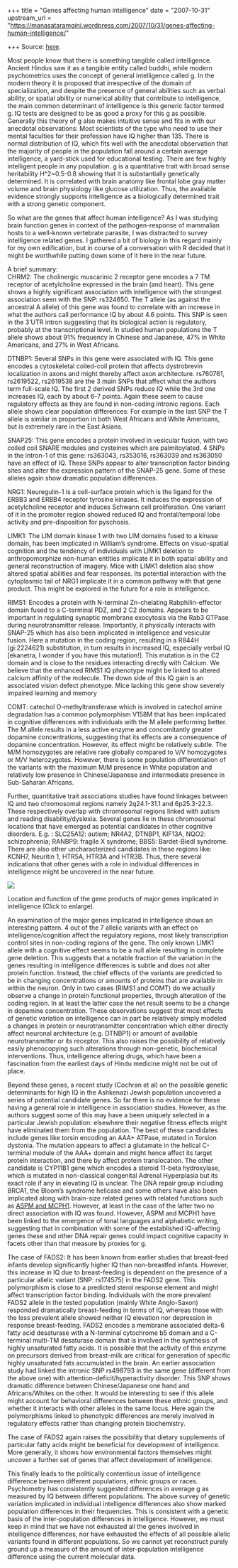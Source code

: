 +++
title = "Genes affecting human intelligence"
date = "2007-10-31"
upstream_url = "https://manasataramgini.wordpress.com/2007/10/31/genes-affecting-human-intelligence/"

+++
Source: [here](https://manasataramgini.wordpress.com/2007/10/31/genes-affecting-human-intelligence/).

Most people know that there is something tangible called intelligence.
Ancient Hindus saw it as a tangible entity called buddhi, while modern
psychometrics uses the concept of general intelligence called g. In the
modern theory it is proposed that irrespective of the domain of
specialization, and despite the presence of general abilities such as
verbal ability, or spatial ability or numerical ability that contribute
to intelligence, the main common determinant of intelligence is this
generic factor termed g. IQ tests are designed to be as good a proxy for
this g as possible. Generally this theory of g also makes intuitive
sense and fits in with our anecdotal observations: Most scientists of
the type who need to use their mental faculties for their profession
have IQ higher than 135. There is normal distribution of IQ, which fits
well with the anecdotal observation that the majority of people in the
population fall around a certain average intelligence, a yard-stick used
for educational testing. There are few highly intelligent people in any
population. g is a quantitative trait with broad sense heritability
H^2\~0.5-0.8 showing that it is substantially genetically determined. It
is correlated with brain anatomy like frontal lobe gray matter volume
and brain physiology like glucose utilization. Thus, the available
evidence strongly supports intelligence as a biologically determined
trait with a strong genetic component.

So what are the genes that affect human intelligence? As I was studying
brain function genes in context of the pathogen-response of mammalian
hosts to a well-known vertebrate parasite, I was distracted to survey
intelligence related genes. I gathered a bit of biology in this regard
mainly for my own edification, but in course of a conversation with R
decided that it might be worthwhile putting down some of it here in the
near future.

A brief summary:  
CHRM2: The cholinergic muscarinic 2 receptor gene encodes a 7 TM
receptor of acetylcholine expressed in the brain (and heart). This gene
shows a highly significant association with intelligence with the
strongest association seen with the SNP: rs324650. The T allele (as
against the ancestral A allele) of this gene was found to correlate with
an increase in what the authors call performance IQ by about 4.6 points.
This SNP is seen in the 3’UTR intron suggesting that its biological
action is regulatory, probably at the transcriptional level. In studied
human populations the T allele shows about 91% frequency in Chinese and
Japanese, 47% in White Americans, and 27% in West Africans.

DTNBP1: Several SNPs in this gene were associated with IQ. This gene
encodes a cytoskeletal coiled-coil protein that affects dystrobrevin
localization in axons and might thereby affect axon architecture.
rs760761, rs2619522, rs2619538 are the 3 main SNPs that affect what the
authors term full-scale IQ. The first 2 derived SNPs reduce IQ while the
3rd one increases IQ, each by about 6-7 points. Again these seem to
cause regulatory effects as they are found in non-coding intronic
regions. Each allele shows clear population differences: For example in
the last SNP the T allele is similar in proportion in both West Africans
and White Americans, but is extremely rare in the East Asians.

SNAP25: This gene encodes a protein involved in vesicular fusion, with
two coiled coil SNARE modules and cysteines which are palmitoylated. 4
SNPs in the intron-1 of this gene: rs363043, rs353016, rs363039 and
rs363050 have an effect of IQ. These SNPs appear to alter transcription
factor binding sites and alter the expression pattern of the SNAP-25
gene. Some of these alleles again show dramatic population differences.

NRG1: Neuregulin-1 is a cell-surface protein which is the ligand for the
ERBB3 and ERBB4 receptor tyrosine kinases. It induces the expression of
acetylcholine receptor and induces Schwann cell proliferation. One
variant of it in the promoter region showed reduced IQ and
frontal/temporal lobe activity and pre-disposition for pyschosis.  
  
LIMK1: The LIM domain kinase 1 with two LIM domains fused to a kinase
domain, has been implicated in William’s syndrome. Effects on
visuo-spatial cognition and the tendency of individuals with LIMK1
deletion to anthropomorphize non-human entities implicate it in both
spatial ability and general reconstruction of imagery. Mice with LIMK1
deletion also show altered spatial abilities and fear responses. Its
potential interaction with the cytoplasmic tail of NRG1 implicate it in
a common pathway with that gene product. This might be explored in the
future for a role in intelligence.

RIMS1: Encodes a protein with N-terminal Zn-chelating Rabphilin-effector
domain fused to a C-terminal PDZ, and 2 C2 domains. Appears to be
important in regulating synaptic membrane exocytosis via the Rab3 GTPase
during neurotransmitter release. Importantly, it physically interacts
with SNAP-25 which has also been implicated in intelligence and
vesicular fusion. Here a mutation in the coding region, resulting in a
R844H (gi:2224621) substitution, in turn results in increased IQ,
especially verbal IQ \[ekanetra, I wonder if you have this mutation!\].
This mutation is in the C2 domain and is close to the residues
interacting directly with Calcium. We believe that the enhanced RIMS1 IQ
phenotype might be linked to altered calcium affinity of the molecule.
The down side of this IQ gain is an associated vision defect phenotype.
Mice lacking this gene show severely impaired learning and memory  
  
COMT: catechol O-methyltransferase which is involved in catechol amine
degradation has a common polymorphism V158M that has been implicated in
cognitive differences with individuals with the M allele performing
better. The M allele results in a less active enzyme and concomitantly
greater dopamine concentrations, suggesting that its effects are a
consequence of dopamine concentration. However, its effect might be
relatively subtle. The M/M homozygotes are relative rare globally
compared to V/V homozygotes or M/V heterozygotes. However, there is some
population differentiation of the variants with the maximum M/M presence
in White population and relatively low presence in Chinese/Japanese and
intermediate presence in Sub-Saharan Africans.

Further, quantitative trait associations studies have found linkages
between IQ and two chromosomal regions namely 2q24.1-31.1 and
6p25.3-22.3. These respectively overlap with chromosomal regions linked
with autism and reading disability/dyslexia. Several genes lie in these
chromosomal locations that have emerged as potential candidates in other
cognitive disorders. E.g. : SLC25A12: autism; NR4A2, DTNBP1, KIF13A,
NQO2: schizophrenia; RANBP9: fragile X syndrome; BBS5: Bardet-Biedl
syndrome. There are also other uncharacterized candidates in these
regions like: KCNH7, Neuritin 1, HTR5A, HTR3A and HTR3B. Thus, there
several indications that other genes with a role in individual
differences in intelligence might be uncovered in the near future.

[![](https://i2.wp.com/bp1.blogger.com/_ZhvcTTaaD_4/Ry6u5rxjPNI/AAAAAAAAAQE/g4l8byp3Jpc/s320/neuron_intel.png)](http://bp1.blogger.com/_ZhvcTTaaD_4/Ry6u5rxjPNI/AAAAAAAAAQE/g4l8byp3Jpc/s1600-h/neuron_intel.png)

Location and function of the gene products of major genes implicated in
intelligence (Click to enlarge).

An examination of the major genes implicated in intelligence shows an
interesting pattern. 4 out of the 7 allelic variants with an effect on
intelligence/cognition affect the regulatory regions, most likely
transcription control sites in non-coding regions of the gene. The only
known LIMK1 allele with a cognitive effect seems to be a null allele
resulting in complete gene deletion. This suggests that a notable
fraction of the variation in the genes resulting in intelligence
differences is subtle and does not alter protein function. Instead, the
chief effects of the variants are predicted to be in changing
concentrations or amounts of proteins that are available in within the
neuron. Only in two cases (RIMS1 and COMT) do we actually observe a
change in protein functional properties, through alteration of the
coding region. In at least the latter case the net result seems to be a
change in dopamine concentration. These observations suggest that most
effects of genetic variation on intelligence can in part be relatively
simply modeled a changes in protein or neurotransmitter concentration
which either directly affect neuronal architecture (e.g. DTNBP1) or
amount of available neurotransmitter or its receptor. This also raises
the possibility of relatively easily phenocopying such alterations
through non-genetic, biochemical interventions. Thus, intelligence
altering drugs, which have been a fascination from the earliest days of
Hindu medicine might not be out of place.

Beyond these genes, a recent study (Cochran et al) on the possible
genetic determinants for high IQ in the Ashkenazi Jewish population
uncovered a series of potential candidate genes. So far there is no
evidence for these having a general role in intelligence in association
studies. However, as the authors suggest some of this may have a been
uniquely selected in a particular Jewish population: elsewhere their
negative fitness effects might have eliminated them from the population.
The best of these candidates include genes like torsin encoding an AAA+
ATPase, mutated in Torsion dystonia. The mutation appears to affect a
glutamate in the helical C-terminal module of the AAA+ domain and might
hence affect its target protein interaction, and there by affect protein
translocation. The other candidate is CYP11B1 gene which encodes a
steroid 11-beta hydroxylase, which is mutated in non-classical
congenital Adrenal Hyperplasia but its exact role if any in elevating IQ
is unclear. The DNA repair group including BRCA1, the Bloom’s syndrome
helicase and some others have also been implicated along with brain-size
related genes with related functions such as [ASPM and
MCPH1](http://manollasa.blogspot.com/2005/09/evolving-brain.html).
However, at least in the case of the latter two no direct association
with IQ was found. However, ASPM and MCPH1 have been linked to the
emergence of tonal languages and alphabetic writing, suggesting that in
combination with some of the established IQ-affecting genes these and
other DNA repair genes could impact cognitive capacity in facets other
than that measure by proxies for g.

The case of FADS2: It has been known from earlier studies that
breast-feed infants develop significantly higher IQ than non-breastfed
infants. However, this increase in IQ due to breast-feeding is dependent
on the presence of a particular allelic variant (SNP: rs174575) in the
FADS2 gene. This polymorphism is close to a predicted sterol response
element and might affect transcription factor binding. Individuals with
the more prevalent FADS2 allele in the tested population (mainly White
Anglo-Saxon) responded dramatically breast-feeding in terms of IQ,
whereas those with the less prevalent allele showed neither IQ elevation
nor depression in response breast-feeding. FADS2 encodes a membrane
associated delta-6 fatty acid desaturase with a N-terminal cytochrome b5
domain and a C-terminal multi-TM desaturase domain that is involved in
the synthesis of highly unsaturated fatty acids. It is possible that the
activity of this enzyme on precursors derived from breast-milk are
critical for generation of specific highly unsaturated fats accumulated
in the brain. An earlier association study had linked the intronic SNP
rs498793 in the same gene (different from the above one) with
attention-deficit/hyperactivity disorder. This SNP shows dramatic
difference between Chinese/Japanese one hand and Africans/Whites on the
other. It would be interesting to see if this allele might account for
behavioral differences between these ethnic groups, and whether it
interacts with other alleles in the same locus. Here again the
polymorphisms linked to phenotypic differences are merely involved in
regulatory effects rather than changing protein biochemistry.

The case of FADS2 again raises the possibility that dietary supplements
of particular fatty acids might be beneficial for development of
intelligence. More generally, it shows how environmental factors
themselves might uncover a further set of genes that affect development
of intelligence.

This finally leads to the politically contentious issue of intelligence
difference between different populations, ethnic groups or races.
Psychometry has consistently suggested differences in average g as
measured by IQ between different populations. The above survey of
genetic variation implicated in individual intelligence differences also
show marked population differences in their frequencies. This is
consistent with a genetic basis of the inter-population differences in
intelligence. However, we must keep in mind that we have not exhausted
all the genes involved in intelligence differences, nor have exhausted
the effects of all possible allelic variants found in different
populations. So we cannot yet reconstruct purely ground up a measure of
the amount of inter-population intelligence difference using the current
molecular data.

